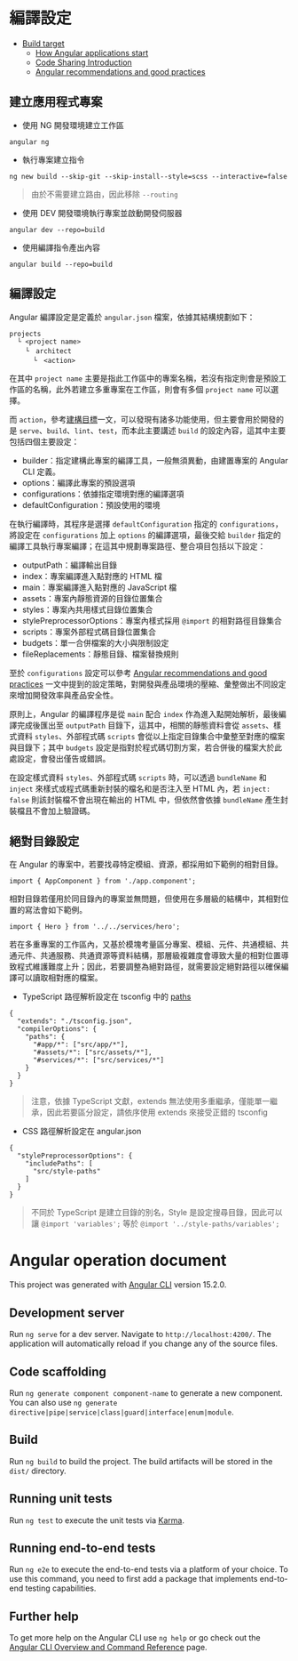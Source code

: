# 編譯設定

+ [Build target](https://angular.tw/guide/workspace-config#build-configs)
    - [How Angular applications start](https://www.dsebastien.net/2021-03-28-angular-application-bootstrap/)
    - [Code Sharing Introduction](https://v6.docs.nativescript.org/angular/code-sharing/intro)
    - [Angular recommendations and good practices](https://medium.com/nerd-for-tech/angular-recommendations-and-good-practices-d4b732965cad)

## 建立應用程式專案

+ 使用 NG 開發環境建立工作區
```
angular ng
```

+ 執行專案建立指令
```
ng new build --skip-git --skip-install--style=scss --interactive=false
```
> 由於不需要建立路由，因此移除 ```--routing```

+ 使用 DEV 開發環境執行專案並啟動開發伺服器
```
angular dev --repo=build
```

+ 使用編譯指令產出內容
```
angular build --repo=build
```

## 編譯設定

Angular 編譯設定是定義於 ```angular.json``` 檔案，依據其結構規劃如下：

```
projects
  └ <project name>
    └　architect
      └　<action>
```

在其中 ```project name``` 主要是指此工作區中的專案名稱，若沒有指定則會是預設工作區的名稱，此外若建立多重專案在工作區，則會有多個 ```project name``` 可以選擇。

而 ```action```，參考[建構目標](https://angular.tw/guide/workspace-config#configuring-builder-targets)一文，可以發現有諸多功能使用，但主要會用於開發的是 ```serve```、```build```、```lint```、```test```，而本此主要講述 ```build``` 的設定內容，這其中主要包括四個主要設定：

+ builder：指定建構此專案的編譯工具，一般無須異動，由建置專案的 Angular CLI 定義。
+ options：編譯此專案的預設選項
+ configurations：依據指定環境對應的編譯選項
+ defaultConfiguration：預設使用的環境

在執行編譯時，其程序是選擇 ```defaultConfiguration``` 指定的 ```configurations```，將設定在 ```configurations``` 加上 ```options``` 的編譯選項，最後交給 ```builder``` 指定的編譯工具執行專案編譯；在這其中規劃專案路徑、整合項目包括以下設定：

+ outputPath：編譯輸出目錄
+ index：專案編譯進入點對應的 HTML 檔
+ main：專案編譯進入點對應的 JavaScript 檔
+ assets：專案內靜態資源的目錄位置集合
+ styles：專案內共用樣式目錄位置集合
+ stylePreprocessorOptions：專案內樣式採用 ```@import``` 的相對路徑目錄集合
+ scripts：專案外部程式碼目錄位置集合
+ budgets：單一合併檔案的大小與限制設定
+ fileReplacements：靜態目錄、檔案替換規則

至於 ```configurations``` 設定可以參考 [Angular recommendations and good practices](https://medium.com/nerd-for-tech/angular-recommendations-and-good-practices-d4b732965cad) 一文中提到的設定策略，對開發與產品環境的壓縮、彙整做出不同設定來增加開發效率與產品安全性。

原則上，Angular 的編譯程序是從 ```main``` 配合 ```index``` 作為進入點開始解析，最後編譯完成後匯出至 ```outputPath``` 目錄下，這其中，相關的靜態資料會從 ```assets```、樣式資料 ```styles```、外部程式碼 ```scripts``` 會從以上指定目錄集合中彙整至對應的檔案與目錄下；其中 ```budgets``` 設定是指對於程式碼切割方案，若合併後的檔案大於此處設定，會發出僅告或錯誤。

在設定樣式資料 ```styles```、外部程式碼 ```scripts``` 時，可以透過 ```bundleName``` 和 ```inject``` 來樣式或程式碼重新封裝的檔名和是否注入至 HTML 內，若 ```inject: false``` 則該封裝檔不會出現在輸出的 HTML 中，但依然會依據 ```bundleName``` 產生封裝檔且不會加上驗證碼。

## 絕對目錄設定

在 Angular 的專案中，若要找尋特定模組、資源，都採用如下範例的相對目錄。

```
import { AppComponent } from './app.component';
```

相對目錄若僅用於同目錄內的專案並無問題，但使用在多層級的結構中，其相對位置的寫法會如下範例。

```
import { Hero } from '../../services/hero';
```

若在多重專案的工作區內，又基於模塊考量區分專案、模組、元件、共通模組、共通元件、共通服務、共通資源等資料結構，那層級複雜度會導致大量的相對位置導致程式維護難度上升；因此，若要調整為絕對路徑，就需要設定絕對路徑以確保編譯可以讀取相對應的檔案。

+ TypeScript 路徑解析設定在 tsconfig 中的 [paths](https://www.typescriptlang.org/tsconfig#paths)
```
{
  "extends": "./tsconfig.json",
  "compilerOptions": {
    "paths": {
      "#app/*": ["src/app/*"],
      "#assets/*": ["src/assets/*"],
      "#services/*": ["src/services/*"]
    }
  }
}
```
> 注意，依據 TypeScript 文獻，extends 無法使用多重繼承，僅能單一繼承，因此若要區分設定，請依序使用 extends 來接受正錯的 tsconfig

+ CSS 路徑解析設定在 angular.json
```
{
  "stylePreprocessorOptions": {
    "includePaths": [
      "src/style-paths"
    ]
  }
}
```
> 不同於 TypeScript 是建立目錄的別名，Style 是設定搜尋目錄，因此可以讓 ```@import 'variables';``` 等於 ```@import '../style-paths/variables';```

# Angular operation document

This project was generated with [Angular CLI](https://github.com/angular/angular-cli) version 15.2.0.

## Development server

Run `ng serve` for a dev server. Navigate to `http://localhost:4200/`. The application will automatically reload if you change any of the source files.

## Code scaffolding

Run `ng generate component component-name` to generate a new component. You can also use `ng generate directive|pipe|service|class|guard|interface|enum|module`.

## Build

Run `ng build` to build the project. The build artifacts will be stored in the `dist/` directory.

## Running unit tests

Run `ng test` to execute the unit tests via [Karma](https://karma-runner.github.io).

## Running end-to-end tests

Run `ng e2e` to execute the end-to-end tests via a platform of your choice. To use this command, you need to first add a package that implements end-to-end testing capabilities.

## Further help

To get more help on the Angular CLI use `ng help` or go check out the [Angular CLI Overview and Command Reference](https://angular.io/cli) page.
